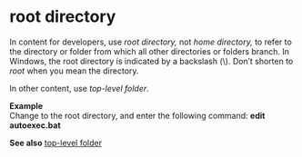 # root directory

In content for developers, use *root directory,* not *home directory,* to refer to the directory or folder from which all other directories or folders branch. In Windows, the root directory is indicated by a backslash (\\). Don’t shorten to *root* when you mean the directory.

In other content, use *top-level folder*.

**Example**  
Change to the root directory, and enter the following command: **edit autoexec.bat**

**See also**  [top-level folder](~/a-z-word-list-term-collections/t/top-level-folder.md)
